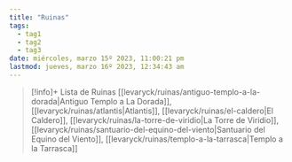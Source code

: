 ```yaml
---
title: "Ruinas"
tags:
  - tag1
  - tag2
  - tag3
date: miércoles, marzo 15º 2023, 11:00:21 pm
lastmod: jueves, marzo 16º 2023, 12:34:43 am
---
```


> [!info]+ Lista de Ruinas
> [[levaryck/ruinas/antiguo-templo-a-la-dorada|Antiguo Templo a La Dorada]], [[levaryck/ruinas/atlantis|Atlantis]], [[levaryck/ruinas/el-caldero|El Caldero]], [[levaryck/ruinas/la-torre-de-viridio|La Torre de Viridio]], [[levaryck/ruinas/santuario-del-equino-del-viento|Santuario del Equino del Viento]], [[levaryck/ruinas/templo-a-la-tarrasca|Templo a la Tarrasca]]

